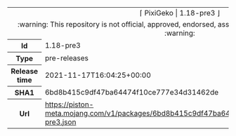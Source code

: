 <html><table>
<tr><td colspan="2" align="center"><img width="0" height="0"><br/>⌈ PixiGeko | 1.18-pre3 ⌋<br/><img width="0" height="0"></td></tr>
<tr><td colspan="2" align="center"><img width="0" height="0"><br/>
:warning: This repository is not official, approved, endorsed, associated or connected with Mojang :warning:
<br/><img width="0" height="0"></td></tr>
<tr><th>Id</th><td>1.18-pre3</td></tr>
<tr><th>Type</th><td>pre-releases</td></tr>
<tr><th>Release time</th><td>2021-11-17T16:04:25+00:00</td></tr>
<tr><th>SHA1</th><td>6bd8b415c9df47ba64474f10ce777e34d31462de</td></tr>
<tr><th>Url</th><td><a href="https://piston-meta.mojang.com/v1/packages/6bd8b415c9df47ba64474f10ce777e34d31462de/1.18-pre3.json">https://piston-meta.mojang.com/v1/packages/6bd8b415c9df47ba64474f10ce777e34d31462de/1.18-pre3.json</a></td></tr>